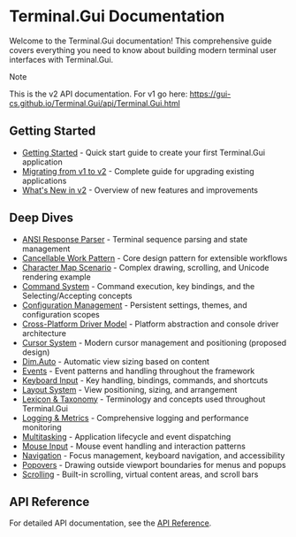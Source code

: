 # Terminal.Gui Documentation

Welcome to the Terminal.Gui documentation! This comprehensive guide covers everything you need to know about building modern terminal user interfaces with Terminal.Gui.

> [!NOTE]
> This is the v2 API documentation. For v1 go here: https://gui-cs.github.io/Terminal.Gui/api/Terminal.Gui.html

## Getting Started

- [Getting Started](~/docs/getting-started.md) - Quick start guide to create your first Terminal.Gui application
- [Migrating from v1 to v2](~/docs/migratingfromv1.md) - Complete guide for upgrading existing applications
- [What's New in v2](~/docs/newinv2.md) - Overview of new features and improvements

## Deep Dives

- [ANSI Response Parser](~/docs/ansiparser.md) - Terminal sequence parsing and state management
- [Cancellable Work Pattern](~/docs/cancellable-work-pattern.md) - Core design pattern for extensible workflows
- [Character Map Scenario](~/docs/CharacterMap.md) - Complex drawing, scrolling, and Unicode rendering example
- [Command System](~/docs/command.md) - Command execution, key bindings, and the Selecting/Accepting concepts
- [Configuration Management](~/docs/config.md) - Persistent settings, themes, and configuration scopes
- [Cross-Platform Driver Model](~/docs/drivers.md) - Platform abstraction and console driver architecture
- [Cursor System](~/docs/cursor.md) - Modern cursor management and positioning (proposed design)
- [Dim.Auto](~/docs/dimauto.md) - Automatic view sizing based on content
- [Events](~/docs/events.md) - Event patterns and handling throughout the framework
- [Keyboard Input](~/docs/keyboard.md) - Key handling, bindings, commands, and shortcuts
- [Layout System](~/docs/layout.md) - View positioning, sizing, and arrangement
- [Lexicon & Taxonomy](~/docs/lexicon.md) - Terminology and concepts used throughout Terminal.Gui
- [Logging & Metrics](~/docs/logging.md) - Comprehensive logging and performance monitoring
- [Multitasking](~/docs/multitasking.md) - Application lifecycle and event dispatching
- [Mouse Input](~/docs/mouse.md) - Mouse event handling and interaction patterns
- [Navigation](~/docs/navigation.md) - Focus management, keyboard navigation, and accessibility
- [Popovers](~/docs/Popovers.md) - Drawing outside viewport boundaries for menus and popups
- [Scrolling](~/docs/scrolling.md) - Built-in scrolling, virtual content areas, and scroll bars

## API Reference

For detailed API documentation, see the [API Reference](~/api/Terminal.Gui.App.yml).

